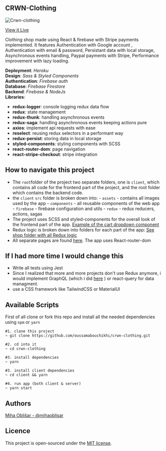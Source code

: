 ## CRWN-Clothing
![Crwn-clothing](https://i.imgur.com/2BZ7sKi.png)

[View it Live](https://crown-clthing.herokuapp.com/)

Clothing shop made using React & firebase with Stripe payments implemented. It features Authentication with Google account , Authentication with email & password, Persistant data with local storage, Asynchronous events handling, Paypal payments with Stripe, Performance improvement with lazy loading.

**Deployment**: _Heroku_  
**Design**: _Sass & Styled Components_  
**Authentication**: _Firebase auth_  
**Database**: _Firebase Firestore_  
**Backend**: _Firebase & NodeJs_  
**Libraries**:  
- **redux-logger**: console logging redux data flow  
- **redux**: state management  
- **redux-thunk**: handling asynchronous events  
- **redux-saga**: handling asynchronous events keeping actions pure  
- **axios**: implement api requests with ease  
- **reselect**: reusing redux selectors in a performant way  
- **redux-persist**: storing data in local storage  
- **styled-components**: styling components with SCSS
- **react-router-dom**: page navigation
- **react-stripe-checkout**: stripe integration

## How to navigate this project  
- The `root`folder of the project two separate folders, one is `client`, which contains all code for the frontend part of the project, and the root folder which contains the backend code.
- the `client` `src` folder is broken down into:
		- `assets` - contains all images used by the app
		- `components` - all reusable components of the web app
		- `firebase` - firebase configuration and utils
		- `redux` - redux reducers, actions, sagas
- The project uses SCSS and styled-components for the overall look of the frontend part of the app. [Example of the cart dropdown component](https://github.com/obleey/crwn-clothing/blob/main/client/src/components/cart-dropdown/cart-dropdown.styles.jsx)
- Redux logic is broken down into folders for each part of the app: [See shop folder with all Redux logic](https://github.com/obleey/crwn-clothing/tree/main/client/src/redux/shop)
- All separate pages are found [here](https://github.com/obleey/crwn-clothing/tree/main/client/src/pages). The app uses React-router-dom

## If I had more time I would change this  
- Write all tests using Jest
- Since I realized that more and more projects don't use Redux anymore, i would implement GraphQL (which i did [here](https://github.com/obleey/crwn-clothing-graph-ql) ) or  react-query for data managment.
- use a CSS framework like TailwindCSS or MaterialUI
 
## Available Scripts  
First of all clone or fork this repo and install all the needed dependencies using `npm` or `yarn`

    #1. clone this project
    ~ git clone https://github.com/oussamabouchikhi/crwn-clothing.git

    #2. cd into it
    ~ cd crwn-clothing

    #3. install dependencies
    ~ yarn
    
    #3. install client dependencies
    ~ cd client && yarn
    
    #4. run app (both client & server)
    ~ yarn start

## Authors
[Miha Oblišar - @mihaoblisar](www.linkedin.com/in/miha-obli%C5%A1ar-8b177610a)

## Licence
This project is open-sourced under the [MIT license](https://opensource.org/licenses/MIT).

